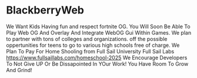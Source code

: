 # BlackberryWeb
We Want Kids Having fun and respect fortnite OG. You Will Soon Be Able To Play Web OG And Overlay And Integrate WebOG Gui Within Games.
We plan to partner with tons of colleges and organizations.
off the possible oppertunities for teens to go to various high schools free of charge.
We Plan To Pay For Home Shooling from Full Sail University Full Sail Labs https://www.fullsaillabs.com/homeschool-2025 
We Encourage Developers To Not Give UP Or Be Dissapointed In YOur Work! You Have Room To Grow And Grind!
